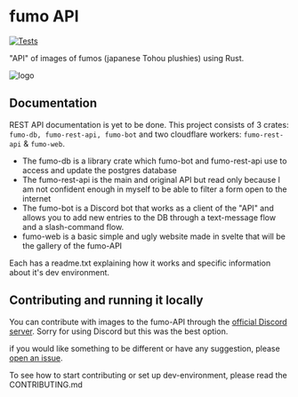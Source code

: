 # fumo API 


[![Tests](https://github.com/Nosesisaid/fumo-API/actions/workflows/tests.yml/badge.svg)](https://github.com/Nosesisaid/fumo-API/actions/workflows/tests.yml)


"API" of images of fumos (japanese Tohou plushies) using Rust.


![logo](https://repository-images.githubusercontent.com/395606928/753b9fdd-b978-4b74-841e-f3973daf9129)
## Documentation
REST API documentation is yet to be done. This project consists of 3 crates: `fumo-db, fumo-rest-api, fumo-bot` and two cloudflare workers: `fumo-rest-api` & `fumo-web`.


- The fumo-db is a library crate which fumo-bot and fumo-rest-api use to access and update the postgres database
- The fumo-rest-api is the main and original API but read only because I am not confident enough in myself to be able to filter a form open to the internet
- The fumo-bot is a Discord bot that works as a client of the "API" and allows you to add new entries to the DB through a text-message flow and a slash-command flow.
- fumo-web is a basic simple and ugly website made in svelte that will be the gallery of the fumo-API

Each has a readme.txt explaining how it works and specific information about it's dev environment.

## Contributing and running it locally
You can contribute with images to the fumo-API through the [official Discord server](https://discord.gg/3df68Hg6jF). Sorry for using Discord but this was the best option. 

if you would like something to be different or have any suggestion, please [open an issue](https://github.com/nosesisaid/fumo-api/issues/new).

To see how to start contributing or set up dev-environment, please read the CONTRIBUTING.md